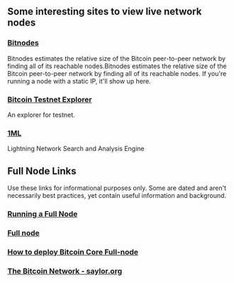 ## Some interesting sites to view live network nodes

### [Bitnodes](https://bitnodes.io)
Bitnodes estimates the relative size of the Bitcoin peer-to-peer network by finding all of its reachable nodes.Bitnodes estimates the relative size of the Bitcoin peer-to-peer network by finding all of its reachable nodes. If you're running a node with a static IP, it'll show up here.

### [Bitcoin Testnet Explorer](https://live.blockcypher.com/btc-testnet/)
An explorer for testnet.

### [1ML](https://1ml.com/)
Lightning Network Search and Analysis Engine

## Full Node Links
Use these links for informational purposes only. Some are dated and aren't necessarily best practices, yet contain useful information and background.

### [Running a Full Node](https://bitcoin.org/en/full-node#what-is-a-full-node)

### [Full node](https://en.bitcoin.it/wiki/Full_node)

### [How to deploy Bitcoin Core Full-node](https://www.blockmeadow.com/bitcoin-how-to-deploy-full-node/)

### [The Bitcoin Network - saylor.org](https://learn.saylor.org/mod/book/view.php?id=36307&chapterid=18899)




